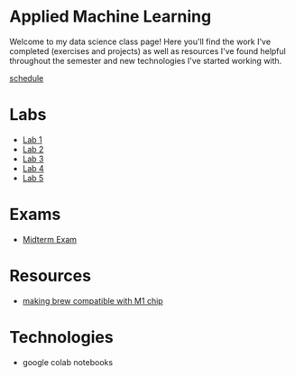 # Applied Machine Learning

Welcome to my data science class page! Here you'll find the work I've completed (exercises and projects) as well as resources I've found helpful throughout the
semester and new technologies I've started working with.

[schedule](https://tyler-frazier.github.io/applied_machine_learning/schedule.html)

# Labs
* [Lab 1](lab1.md)
* [Lab 2](lab2.md)
* [Lab 3](lab3.md)
* [Lab 4](lab4.md)
* [Lab 5](lab5/lab5.md)

# Exams
* [Midterm Exam](midterm.md)

# Resources

* [making brew compatible with M1 chip](https://stackoverflow.com/questions/64963370/error-cannot-install-in-homebrew-on-arm-processor-in-intel-default-prefix-usr)

# Technologies

* google colab notebooks
